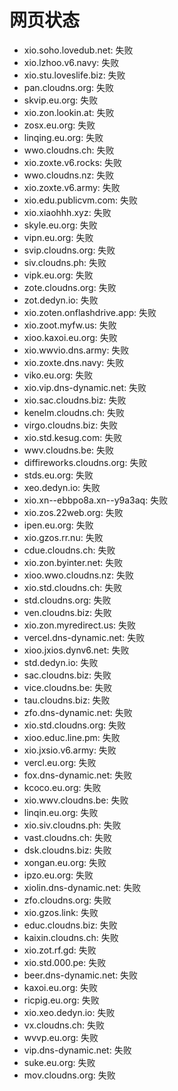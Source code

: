 # 网页状态
- xio.soho.lovedub.net: 失败
- xio.lzhoo.v6.navy: 失败
- xio.stu.loveslife.biz: 失败
- pan.cloudns.org: 失败
- skvip.eu.org: 失败
- xio.zon.lookin.at: 失败
- zosx.eu.org: 失败
- linqing.eu.org: 失败
- wwo.cloudns.ch: 失败
- xio.zoxte.v6.rocks: 失败
- wwo.cloudns.nz: 失败
- xio.zoxte.v6.army: 失败
- xio.edu.publicvm.com: 失败
- xio.xiaohhh.xyz: 失败
- skyle.eu.org: 失败
- vipn.eu.org: 失败
- svip.cloudns.org: 失败
- siv.cloudns.ph: 失败
- vipk.eu.org: 失败
- zote.cloudns.org: 失败
- zot.dedyn.io: 失败
- xio.zoten.onflashdrive.app: 失败
- xio.zoot.myfw.us: 失败
- xioo.kaxoi.eu.org: 失败
- xio.wwvio.dns.army: 失败
- xio.zoxte.dns.navy: 失败
- viko.eu.org: 失败
- xio.vip.dns-dynamic.net: 失败
- xio.sac.cloudns.biz: 失败
- kenelm.cloudns.ch: 失败
- virgo.cloudns.biz: 失败
- xio.std.kesug.com: 失败
- wwv.cloudns.be: 失败
- diffireworks.cloudns.org: 失败
- stds.eu.org: 失败
- xeo.dedyn.io: 失败
- xio.xn--ebbpo8a.xn--y9a3aq: 失败
- xio.zos.22web.org: 失败
- ipen.eu.org: 失败
- xio.gzos.rr.nu: 失败
- cdue.cloudns.ch: 失败
- xio.zon.byinter.net: 失败
- xioo.wwo.cloudns.nz: 失败
- xio.std.cloudns.ch: 失败
- std.cloudns.org: 失败
- ven.cloudns.biz: 失败
- xio.zon.myredirect.us: 失败
- vercel.dns-dynamic.net: 失败
- xioo.jxios.dynv6.net: 失败
- std.dedyn.io: 失败
- sac.cloudns.biz: 失败
- vice.cloudns.be: 失败
- tau.cloudns.biz: 失败
- zfo.dns-dynamic.net: 失败
- xio.std.cloudns.org: 失败
- xioo.educ.line.pm: 失败
- xio.jxsio.v6.army: 失败
- vercl.eu.org: 失败
- fox.dns-dynamic.net: 失败
- kcoco.eu.org: 失败
- xio.wwv.cloudns.be: 失败
- linqin.eu.org: 失败
- xio.siv.cloudns.ph: 失败
- vast.cloudns.ch: 失败
- dsk.cloudns.biz: 失败
- xongan.eu.org: 失败
- ipzo.eu.org: 失败
- xiolin.dns-dynamic.net: 失败
- zfo.cloudns.org: 失败
- xio.gzos.link: 失败
- educ.cloudns.biz: 失败
- kaixin.cloudns.ch: 失败
- xio.zot.rf.gd: 失败
- xio.std.000.pe: 失败
- beer.dns-dynamic.net: 失败
- kaxoi.eu.org: 失败
- ricpig.eu.org: 失败
- xio.xeo.dedyn.io: 失败
- vx.cloudns.ch: 失败
- wvvp.eu.org: 失败
- vip.dns-dynamic.net: 失败
- suke.eu.org: 失败
- mov.cloudns.org: 失败
